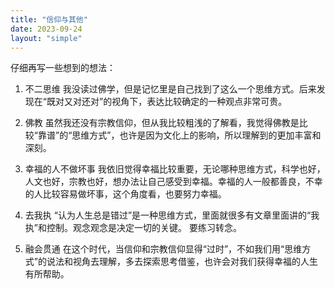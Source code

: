 ```yaml
---
title: "信仰与其他"
date: 2023-09-24
layout: "simple"
---
```

仔细再写一些想到的想法：

1. 不二思维
我没读过佛学，但是记忆里是自己找到了这么一个思维方式。后来发现在“既对又对还对”的视角下，表达比较确定的一种观点非常可贵。

2. 佛教
虽然我还没有宗教信仰，但从我比较粗浅的了解看，我觉得佛教是比较“靠谱”的“思维方式”，也许是因为文化上的影响，所以理解到的更加丰富和深刻。

3. 幸福的人不做坏事
我依旧觉得幸福比较重要，无论哪种思维方式，科学也好，人文也好，宗教也好，想办法让自己感受到幸福。幸福的人一般都善良，不幸的人比较容易做坏事，这个角度看，也要努力幸福。

4.  去我执
“认为人生总是错过”是一种思维方式，里面就很多有文章里面讲的“我执”和控制。观念观念是决定一切的关键。 要练习转念。

5. 融会贯通
在这个时代，当信仰和宗教信仰显得“过时”，不如我们用“思维方式”的说法和视角去理解，多去探索思考借鉴，也许会对我们获得幸福的人生有所帮助。

